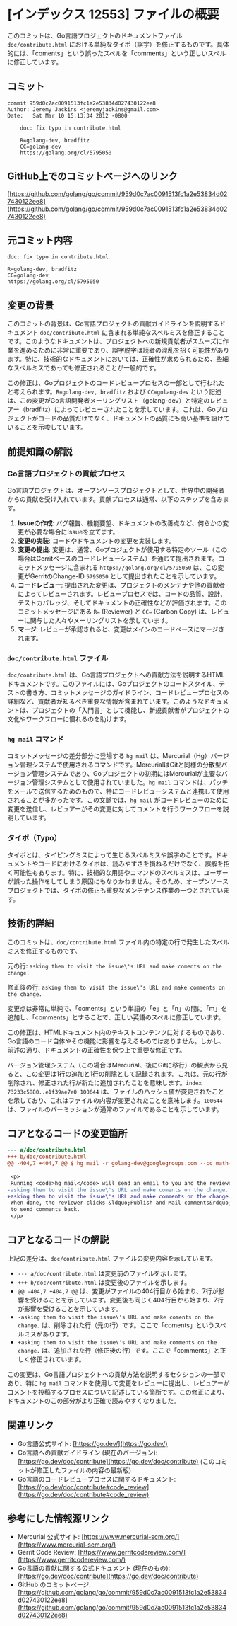# [インデックス 12553] ファイルの概要

このコミットは、Go言語プロジェクトのドキュメントファイル `doc/contribute.html` における単純なタイポ（誤字）を修正するものです。具体的には、「coments」という誤ったスペルを「comments」という正しいスペルに修正しています。

## コミット

```
commit 959d0c7ac0091513fc1a2e53834d027430122ee8
Author: Jeremy Jackins <jeremyjackins@gmail.com>
Date:   Sat Mar 10 15:13:34 2012 -0800

    doc: fix typo in contribute.html
    
    R=golang-dev, bradfitz
    CC=golang-dev
    https://golang.org/cl/5795050
```

## GitHub上でのコミットページへのリンク

[https://github.com/golang/go/commit/959d0c7ac0091513fc1a2e53834d027430122ee8](https://github.com/golang/go/commit/959d0c7ac0091513fc1a2e53834d027430122ee8)

## 元コミット内容

```
doc: fix typo in contribute.html

R=golang-dev, bradfitz
CC=golang-dev
https://golang.org/cl/5795050
```

## 変更の背景

このコミットの背景は、Go言語プロジェクトの貢献ガイドラインを説明するドキュメント `doc/contribute.html` に含まれる単純なスペルミスを修正することです。このようなドキュメントは、プロジェクトへの新規貢献者がスムーズに作業を進めるために非常に重要であり、誤字脱字は読者の混乱を招く可能性があります。特に、技術的なドキュメントにおいては、正確性が求められるため、些細なスペルミスであっても修正されることが一般的です。

この修正は、Goプロジェクトのコードレビュープロセスの一部として行われたと考えられます。`R=golang-dev, bradfitz` および `CC=golang-dev` という記述は、この変更がGo言語開発者メーリングリスト（golang-dev）と特定のレビュアー（bradfitz）によってレビューされたことを示しています。これは、Goプロジェクトがコードの品質だけでなく、ドキュメントの品質にも高い基準を設けていることを示唆しています。

## 前提知識の解説

### Go言語プロジェクトの貢献プロセス

Go言語プロジェクトは、オープンソースプロジェクトとして、世界中の開発者からの貢献を受け入れています。貢献プロセスは通常、以下のステップを含みます。

1.  **Issueの作成**: バグ報告、機能要望、ドキュメントの改善点など、何らかの変更が必要な場合にIssueを立てます。
2.  **変更の実装**: コードやドキュメントの変更を実装します。
3.  **変更の提出**: 変更は、通常、Goプロジェクトが使用する特定のツール（この場合はGerritベースのコードレビューシステム）を通じて提出されます。コミットメッセージに含まれる `https://golang.org/cl/5795050` は、この変更がGerritのChange-ID `5795050` として提出されたことを示しています。
4.  **コードレビュー**: 提出された変更は、プロジェクトのメンテナや他の貢献者によってレビューされます。レビュープロセスでは、コードの品質、設計、テストカバレッジ、そしてドキュメントの正確性などが評価されます。このコミットメッセージにある `R=` (Reviewer) と `CC=` (Carbon Copy) は、レビューに関与した人々やメーリングリストを示しています。
5.  **マージ**: レビューが承認されると、変更はメインのコードベースにマージされます。

### `doc/contribute.html` ファイル

`doc/contribute.html` は、Go言語プロジェクトへの貢献方法を説明するHTMLドキュメントです。このファイルには、Goプロジェクトのコードスタイル、テストの書き方、コミットメッセージのガイドライン、コードレビュープロセスの詳細など、貢献者が知るべき重要な情報が含まれています。このようなドキュメントは、プロジェクトの「入門書」として機能し、新規貢献者がプロジェクトの文化やワークフローに慣れるのを助けます。

### `hg mail` コマンド

コミットメッセージの差分部分に登場する `hg mail` は、Mercurial（Hg）バージョン管理システムで使用されるコマンドです。MercurialはGitと同様の分散型バージョン管理システムであり、Goプロジェクトの初期にはMercurialが主要なバージョン管理システムとして使用されていました。`hg mail` コマンドは、パッチをメールで送信するためのもので、特にコードレビューシステムと連携して使用されることが多かったです。この文脈では、`hg mail` がコードレビューのために変更を送信し、レビュアーがその変更に対してコメントを行うワークフローを説明しています。

### タイポ（Typo）

タイポとは、タイピングミスによって生じるスペルミスや誤字のことです。ドキュメントやコードにおけるタイポは、読みやすさを損ねるだけでなく、誤解を招く可能性もあります。特に、技術的な用語やコマンドのスペルミスは、ユーザーが誤った操作をしてしまう原因にもなりかねません。そのため、オープンソースプロジェクトでは、タイポの修正も重要なメンテナンス作業の一つとされています。

## 技術的詳細

このコミットは、`doc/contribute.html` ファイル内の特定の行で発生したスペルミスを修正するものです。

元の行:
`asking them to visit the issue\'s URL and make coments on the change.`

修正後の行:
`asking them to visit the issue\'s URL and make comments on the change.`

変更点は非常に単純で、「coments」という単語の「e」と「n」の間に「m」を追加し、「comments」とすることで、正しい英語のスペルに修正しています。

この修正は、HTMLドキュメント内のテキストコンテンツに対するものであり、Go言語のコード自体やその機能に影響を与えるものではありません。しかし、前述の通り、ドキュメントの正確性を保つ上で重要な修正です。

バージョン管理システム（この場合はMercurial、後にGitに移行）の観点から見ると、この変更は1行の追加と1行の削除として記録されます。これは、元の行が削除され、修正された行が新たに追加されたことを意味します。`index 73233c5880..e1f39ae7e0 100644` は、ファイルのハッシュ値が変更されたことを示しており、これはファイルの内容が変更されたことを意味します。`100644` は、ファイルのパーミッションが通常のファイルであることを示しています。

## コアとなるコードの変更箇所

```diff
--- a/doc/contribute.html
+++ b/doc/contribute.html
@@ -404,7 +404,7 @@ $ hg mail -r golang-dev@googlegroups.com --cc math-nuts@swtch.com 99999
 
 <p>
 Running <code>hg mail</code> will send an email to you and the reviewers
-asking them to visit the issue\'s URL and make coments on the change.
+asking them to visit the issue\'s URL and make comments on the change.
 When done, the reviewer clicks &ldquo;Publish and Mail comments&rdquo;
 to send comments back.
 </p>
```

## コアとなるコードの解説

上記の差分は、`doc/contribute.html` ファイルの変更内容を示しています。

-   `--- a/doc/contribute.html` は変更前のファイルを示します。
-   `+++ b/doc/contribute.html` は変更後のファイルを示します。
-   `@@ -404,7 +404,7 @@` は、変更がファイルの404行目から始まり、7行が影響を受けることを示しています。変更後も同じく404行目から始まり、7行が影響を受けることを示しています。
-   `-asking them to visit the issue\'s URL and make coments on the change.` は、削除された行（元の行）です。ここで「coments」というスペルミスがあります。
-   `+asking them to visit the issue\'s URL and make comments on the change.` は、追加された行（修正後の行）です。ここで「comments」と正しく修正されています。

この変更は、Go言語プロジェクトへの貢献方法を説明するセクションの一部であり、特に `hg mail` コマンドを使用して変更をレビューに提出し、レビュアーがコメントを投稿するプロセスについて記述している箇所です。この修正により、ドキュメントのこの部分がより正確で読みやすくなりました。

## 関連リンク

-   Go言語公式サイト: [https://go.dev/](https://go.dev/)
-   Go言語への貢献ガイドライン (現在のバージョン): [https://go.dev/doc/contribute](https://go.dev/doc/contribute) (このコミットが修正したファイルの内容の最新版)
-   Go言語のコードレビュープロセスに関するドキュメント: [https://go.dev/doc/contribute#code_review](https://go.dev/doc/contribute#code_review)

## 参考にした情報源リンク

-   Mercurial 公式サイト: [https://www.mercurial-scm.org/](https://www.mercurial-scm.org/)
-   Gerrit Code Review: [https://www.gerritcodereview.com/](https://www.gerritcodereview.com/)
-   Go言語の貢献に関する公式ドキュメント (現在のもの): [https://go.dev/doc/contribute](https://go.dev/doc/contribute)
-   GitHub のコミットページ: [https://github.com/golang/go/commit/959d0c7ac0091513fc1a2e53834d027430122ee8](https://github.com/golang/go/commit/959d0c7ac0091513fc1a2e53834d027430122ee8)

